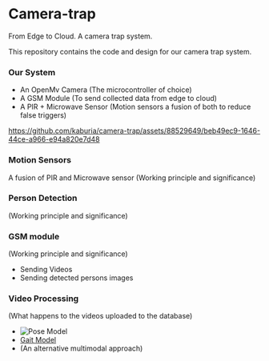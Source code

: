 # Camera-trap
From Edge to Cloud. A camera trap system.

This repository contains the code and design for our camera trap system.
### Our System
- An OpenMv Camera (The microcontroller of choice)
- A GSM Module (To send collected data from edge to cloud)
- A PIR + Microwave Sensor (Motion sensors a fusion of both to reduce false triggers)

https://github.com/kaburia/camera-trap/assets/88529649/beb49ec9-1646-44ce-a966-e94a820e7d48

### Motion Sensors
A fusion of PIR and Microwave sensor
(Working principle and significance)

### Person Detection
(Working principle and significance)

### GSM module
(Working principle and significance)
- Sending Videos
- Sending detected persons images

### Video Processing
(What happens to the videos uploaded to the database)
- ![Pose Model]([url](https://github.com/Antony-gitau/AJA-pose))
- [Gait Model]([url](https://github.com/kaburia/animal-poses4population))
- (An alternative multimodal approach)


